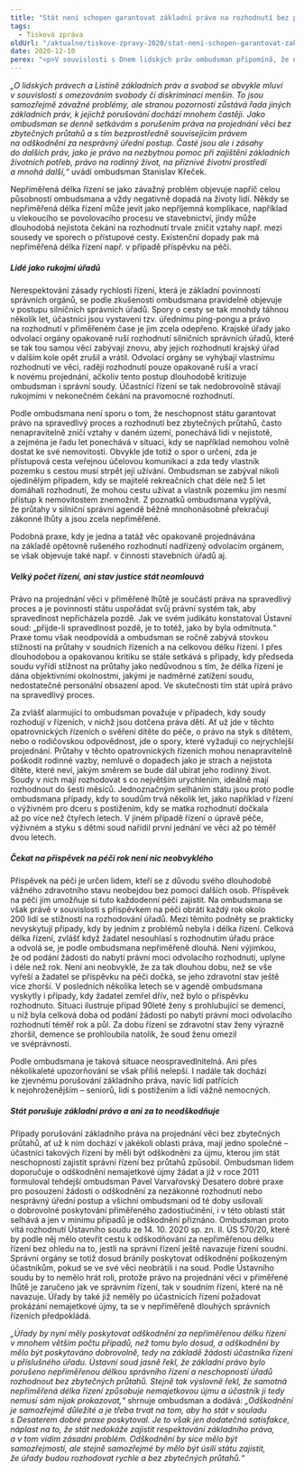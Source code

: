 ```yaml
---
title: "Stát není schopen garantovat základní právo na rozhodnutí bez průtahů"
tags:
  - Tisková zpráva
oldUrl: "/aktualne/tiskove-zpravy-2020/stat-neni-schopen-garantovat-zakladni-pravo-na-rozhodnuti-bez-prutahu"
date: 2020-12-10
perex: "<p>V souvislosti s Dnem lidských práv ombudsman připomíná, že nejčastěji porušovaným základním právem je podle jeho poznatků právo lidí na to, aby byla jejich věc projednána bez zbytečných průtahů. Vyplývá to z podnětů, s nimiž se lidé na ombudsmana obracejí. Z každoročních 8000 podnětů se podle ombudsmana přinejmenším třetina dotýká některého práva zaručeného Listinou základních práv a svobod a nejčastěji jde právě o nepřiměřenou dlouhé čekání na rozhodnutí.</p>"
---
```


<!-- imported from the old website -->

<p><i>„O lidských právech a Listině základních práv a svobod se obvykle mluví v souvislosti s omezováním svobody či diskriminací menšin. To jsou samozřejmě závažné problémy, ale stranou pozornosti zůstává řada jiných základních práv, k jejichž porušování dochází mnohem častěji. Jako ombudsman se denně setkávám s porušením práva na projednání věci bez zbytečných průtahů a s tím bezprostředně souvisejícím právem na odškodnění za nesprávný úřední postup. Časté jsou ale i zásahy do dalších práv, jako je právo na nezbytnou pomoc při zajištění základních životních potřeb, právo na rodinný život, na příznivé životní prostředí a mnohá další,“</i> uvádí ombudsman Stanislav Křeček.</p> <p>Nepřiměřená délka řízení se jako závažný problém objevuje napříč celou působností ombudsmana a vždy negativně dopadá na životy lidí. Někdy se nepřiměřená délka řízení může jevit jako nepříjemná komplikace, například u vlekoucího se povolovacího procesu ve stavebnictví, jindy může dlouhodobá nejistota čekání na rozhodnutí trvale zničit vztahy např. mezi sousedy ve sporech o přístupové cesty. Existenční dopady pak má nepřiměřená délka řízení např. v případě příspěvku na péči.</p> <h5>Lidé jako rukojmí úřadů</h5> <p>Nerespektování zásady rychlosti řízení, která je základní povinností správních orgánů, se podle zkušeností ombudsmana pravidelně objevuje v postupu silničních správních úřadů. Spory o cesty se tak mnohdy táhnou několik let, účastníci jsou vystaveni tzv. úřednímu ping-pongu a právo na rozhodnutí v přiměřeném čase je jim zcela odepřeno. Krajské úřady jako odvolací orgány opakovaně ruší rozhodnutí silničních správních úřadů, které se tak tou samou věcí zabývají znovu, aby jejich rozhodnutí krajský úřad v dalším kole opět zrušil a vrátil. Odvolací orgány se vyhýbají vlastnímu rozhodnutí ve věci, raději rozhodnutí pouze opakovaně ruší a vrací k novému projednání, ačkoliv tento postup dlouhodobě kritizuje ombudsman i správní soudy. Účastníci řízení se tak nedobrovolně stávají rukojmími v nekonečném čekání na pravomocné rozhodnutí. </p> <p>Podle ombudsmana není sporu o tom, že neschopnost státu garantovat právo na spravedlivý proces a rozhodnutí bez zbytečných průtahů, často nenapravitelně zničí vztahy v daném území, ponechává lidi v nejistotě, a zejména je řadu let ponechává v situaci, kdy se například nemohou volně dostat ke své nemovitosti. Obvykle jde totiž o spor o určení, zda je přístupová cesta veřejnou účelovou komunikací a zda tedy vlastník pozemku s cestou musí strpět její užívání. Ombudsman se zabýval nikoli ojedinělým případem, kdy se majitelé rekreačních chat déle než 5 let domáhali rozhodnutí, že mohou cestu užívat a vlastník pozemku jim nesmí přístup k nemovitostem znemožnit. Z poznatků ombudsmana vyplývá, že průtahy v silniční správní agendě běžně mnohonásobně překračují zákonné lhůty a jsou zcela nepřiměřené.</p> <p>Podobná praxe, kdy je jedna a tatáž věc opakovaně projednávána na základě opětovně rušeného rozhodnutí nadřízený odvolacím orgánem, se však objevuje také např. v činnosti stavebních úřadů aj. </p> <h5>Velký počet řízení, ani stav justice stát neomlouvá</h5> <p>Právo na projednání věci v přiměřené lhůtě je součástí práva na spravedlivý proces a je povinností státu uspořádat svůj právní systém tak, aby spravedlnost nepřicházela pozdě. Jak ve svém judikátu konstatoval Ústavní soud: „přijde-li spravedlnost pozdě, je to totéž, jako by byla odmítnuta.“ Praxe tomu však neodpovídá a ombudsman se ročně zabývá stovkou stížností na průtahy v soudních řízeních a na celkovou délku řízení. I přes dlouhodobou a opakovanou kritiku se stále setkává s případy, kdy předseda soudu vyřídí stížnost na průtahy jako nedůvodnou s tím, že délka řízení je dána objektivními okolnostmi, jakými je nadměrné zatížení soudu, nedostatečné personální obsazení apod. Ve skutečnosti tím stát upírá právo na spravedlivý proces.</p> <p>Za zvlášť alarmující to ombudsman považuje v případech, kdy soudy rozhodují v řízeních, v nichž jsou dotčena práva dětí. Ať už jde v těchto opatrovnických řízeních o svěření dítěte do péče, o právo na styk s dítětem, nebo o rodičovskou odpovědnost, jde o spory, které vyžadují co nejrychlejší projednání. Průtahy v těchto opatrovnických řízeních mohou nenapravitelně poškodit rodinné vazby, nemluvě o dopadech jako je strach a nejistota dítěte, které neví, jakým směrem se bude dál ubírat jeho rodinný život. Soudy v nich mají rozhodovat s co největším urychlením, ideálně mají rozhodnout do šesti měsíců. Jednoznačným selháním státu jsou proto podle ombudsmana případy, kdy to soudům trvá několik let, jako například v řízení o výživném pro dceru s postižením, kdy se matka rozhodnutí dočkala až po více než čtyřech letech. V jiném případě řízení o úpravě péče, výživném a styku s dětmi soud nařídil první jednání ve věci až po téměř dvou letech.</p> <h5>Čekat na příspěvek na péči rok není nic neobvyklého</h5> <p>Příspěvek na péči je určen lidem, kteří se z důvodu svého dlouhodobě vážného zdravotního stavu neobejdou bez pomoci dalších osob. Příspěvek na péči jim umožňuje si tuto každodenní péči zajistit. Na ombudsmana se však právě v souvislosti s příspěvkem na péči obrátí každý rok okolo 200 lidí se stížností na rozhodování úřadů. Mezi těmito podněty se prakticky nevyskytují případy, kdy by jedním z problémů nebyla i délka řízení. Celková délka řízení, zvlášť když žadatel nesouhlasí s rozhodnutím úřadu práce a odvolá se, je podle ombudsmana nepřiměřeně dlouhá. Není výjimkou, že od podání žádosti do nabytí právní moci odvolacího rozhodnutí, uplyne i déle než rok. Není ani neobvyklé, že za tak dlouhou dobu, než se vše vyřeší a žadatel se příspěvku na péči dočká, se jeho zdravotní stav ještě více zhorší. V posledních několika letech se v agendě ombudsmana vyskytly i případy, kdy žadatel zemřel dřív, než bylo o příspěvku rozhodnuto. Situaci ilustruje případ 90leté ženy s prohlubující se demencí, u níž byla celková doba od podání žádosti po nabytí právní moci odvolacího rozhodnutí téměř rok a půl. Za dobu řízení se zdravotní stav ženy výrazně zhoršil, demence se prohloubila natolik, že soud ženu omezil ve svéprávnosti. </p> <p>Podle ombudsmana je taková situace neospravedlnitelná. Ani přes několikaleté upozorňování se však příliš nelepší. I nadále tak dochází ke zjevnému porušování základního práva, navíc lidí patřících k nejohroženějším – seniorů, lidí s postižením a lidí vážně nemocných.</p> <h5>Stát porušuje základní právo a ani za to neodškodňuje</h5> <p>Případy porušování základního práva na projednání věci bez zbytečných průtahů, ať už k nim dochází v jakékoli oblasti práva, mají jedno společné – účastníci takových řízení by měli být odškodněni za újmu, kterou jim stát neschopností zajistit správní řízení bez průtahů způsobil. Ombudsman lidem doporučuje o odškodnění nemajetkové újmy žádat a již v roce 2011 formuloval tehdejší ombudsman Pavel Varvařovský Desatero dobré praxe pro posouzení žádosti o odškodnění za nezákonné rozhodnutí nebo nesprávný úřední postup a všichni ombudsmani od té doby usilovali o dobrovolné poskytování přiměřeného zadostiučinění, i v této oblasti stát selhává a jen v minimu případů je odškodnění přiznáno. Ombudsman proto vítá rozhodnutí Ústavního soudu ze 14. 10. 2020 sp. zn. II. ÚS 570/20, které by podle něj mělo otevřít cestu k odškodňování za nepřiměřenou délku řízení bez ohledu na to, jestli na správní řízení ještě navazuje řízení soudní. Správní orgány se totiž dosud bránily poskytovat odškodnění poškozeným účastníkům, pokud se ve své věci neobrátili i na soud. Podle Ústavního soudu by to nemělo hrát roli, protože právo na projednání věci v přiměřené lhůtě je zaručeno jak ve správním řízení, tak v soudním řízení, které na ně navazuje. Úřady by také již neměly po účastnících řízení požadovat prokázání nemajetkové újmy, ta se v nepřiměřeně dlouhých správních řízeních předpokládá.</p> <p><i>„Úřady by nyní měly poskytovat odškodnění za nepřiměřenou délku řízení v mnohem větším počtu případů, než tomu bylo dosud, a odškodnění by mělo být poskytováno dobrovolně, tedy na základě žádosti účastníka řízení u příslušného úřadu. Ústavní soud jasně řekl, že základní právo bylo porušeno nepřiměřenou délkou správního řízení a neschopností úřadů rozhodnout bez zbytečných průtahů. Stejně tak výslovně řekl, že samotná nepřiměřená délka řízení způsobuje nemajetkovou újmu a účastník ji tedy nemusí sám nijak prokazovat,“ </i>shrnuje ombudsman a dodává: <i>„Odškodnění je samozřejmě důležité a je třeba trvat na tom, aby ho stát v souladu s Desaterem dobré praxe poskytoval. Je to však jen dodatečná satisfakce, náplast na to, že stát nedokáže zajistit respektování základního práva, a v tom vidím zásadní problém. Odškodnění by sice mělo být samozřejmostí, ale stejně samozřejmé by mělo být úsilí státu zajistit, že úřady budou rozhodovat rychle a bez zbytečných průtahů.“</i></p>
